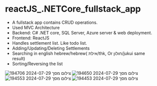 # reactJS_.NETCore_fullstack_app
* A fullstack app contains CRUD operations.
* Used MVC Architecture
*  Backend: C# .NET core, SQL Server, Azure server &amp; web deployment. 
*  Frontend: ReactJS
*  Handles settlement list. Like todo list.
* Adding/Updating/Deleting Settlements
* Searching in english hebrew/hebrew( אילת/thk, Or חולון/jukui same result)
* Sorting/Reversing the list

![צילום מסך 2024-07-29 194706](https://github.com/user-attachments/assets/45b33f2a-ba7c-4bfa-bccc-cc0498f86b5b)
![צילום מסך 2024-07-29 194650](https://github.com/user-attachments/assets/aa227ef9-b01f-4edc-a5ba-a56c92b3bfb2)
![צילום מסך 2024-07-29 194553](https://github.com/user-attachments/assets/df9f6381-d42f-4640-89f3-43f38f7675cb)
![צילום מסך 2024-07-29 194453](https://github.com/user-attachments/assets/b5805ac3-87e6-4e53-bb0e-0d5462e49fab)
